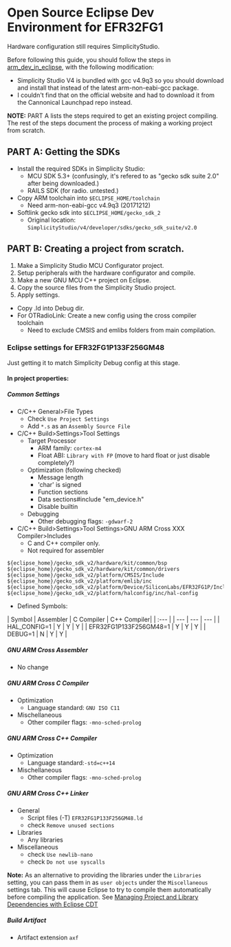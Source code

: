 # Open Source Eclipse Dev Environment for EFR32FG1
Hardware configuration still requires SimplicityStudio.

Before following this guide, you should follow the steps in [arm_dev_in_eclipse](arm_dev_in_eclipse.md), with the following modification:
- Simplicity Studio V4 is bundled with gcc v4.9q3 so you should download and install that instead of the latest arm-non-eabi-gcc package.
- I couldn't find that on the official website and had to download it from the Cannonical Launchpad repo instead.


**NOTE:** PART A lists the steps required to get an existing project compiling. The rest of the steps document the process of making a working project from scratch.

## PART A: Getting the SDKs
- Install the required SDKs in Simplicity Studio:
    - MCU SDK 5.3+ (confusingly, it's refered to as "gecko sdk suite 2.0" after being downloaded.)
    - RAILS SDK (for radio. untested.)
- Copy ARM toolchain into `$ECLIPSE_HOME/toolchain`
    - Need arm-non-eabi-gcc v4.9q3 (20171212)
- Softlink gecko sdk into `$ECLIPSE_HOME/gecko_sdk_2`
    - Original location: `SimplicityStudio/v4/developer/sdks/gecko_sdk_suite/v2.0`

## PART B: Creating a project from scratch.
1. Make a Simplicity Studio MCU Configurator project.
1. Setup peripherals with the hardware configurator and compile.
1. Make a new GNU MCU C++ project on Eclipse.
1. Copy the source files from the Simplicity Studio project.
1. Apply settings.


* Copy <part-name>.ld into Debug dir.
* For OTRadioLink: Create a new config using the cross compiler toolchain
    - Need to exclude CMSIS and emlibs folders from main compilation.

### Eclipse settings for EFR32FG1P133F256GM48
Just getting it to match Simplicity Debug config at this stage.

#### In project properties:
##### Common Settings
- C/C++ General>File Types
    - Check `Use Project Settings`
    - Add `*.s` as an `Assembly Source File`
- C/C++ Build>Settings>Tool Settings
    - Target Processor
        - ARM family: `cortex-m4`
        - Float ABI: `Library with FP` (move to hard float or just disable completely?)
    - Optimization (following checked)
        - Message length
        - 'char' is signed
        - Function sections
        - Data sections#include "em_device.h"
        - Disable builtin
    - Debugging
        - Other debugging flags: `-gdwarf-2`
- C/C++ Build>Settings>Tool Settings>GNU ARM Cross XXX Compiler>Includes
    - C and C++ compiler only.
    - Not required for assembler
```
${eclipse_home}/gecko_sdk_v2/hardware/kit/common/bsp
${eclipse_home}/gecko_sdk_v2/hardware/kit/common/drivers
${eclipse_home}/gecko_sdk_v2/platform/CMSIS/Include
${eclipse_home}/gecko_sdk_v2/platform/emlib/inc
${eclipse_home}/gecko_sdk_v2/platform/Device/SiliconLabs/EFR32FG1P/Include
${eclipse_home}/gecko_sdk_v2/platform/halconfig/inc/hal-config
```

- Defined Symbols:

| Symbol | Assembler | C Compiler | C++ Compiler|
| :--- | | --- | --- | --- |
| HAL_CONFIG=1 | Y | Y | Y |
| EFR32FG1P133F256GM48=1 | Y | Y | Y |
| DEBUG=1 | N | Y | Y |


##### GNU ARM Cross Assembler
- No change


##### GNU ARM Cross C Compiler
- Optimization
    - Language standard: `GNU ISO C11`
- Mischellaneous
    - Other compiler flags: `-mno-sched-prolog`

##### GNU ARM Cross C++ Compiler
- Optimization
    - Language standard:`-std=c++14`
- Mischellaneous
    - Other compiler flags: `-mno-sched-prolog`

##### GNU ARM Cross C++ Linker
- General
    - Script files (-T) `EFR32FG1P133F256GM48.ld`
    - check `Remove unused sections`
- Libraries
    - Any libraries
- Miscellaneous
    - check `Use newlib-nano`
    - check `Do not use syscalls`

**Note:** As an alternative to providing the libraries under the `Libraries` setting, you can pass them in as `user objects` under the `Miscellaneous` settings tab. This will cause Eclipse to try to compile them automatically before compiling the application. See [Managing Project and Library Dependencies with Eclipse CDT](https://mcuoneclipse.com/2017/09/19/managing-project-and-library-dependencies-with-eclipse-cdt/)

##### Build Artifact
- Artifact extension `axf`


